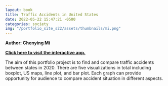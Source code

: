 ```yaml
---
layout: book
title: Traffic Accidents in United States
date: 2022-05-22 15:47:21 -0500
categories: society
img: "/portfolio_site_s22/assets/thumbnails/mi.png"
---
```


<b>Author: Chenying Mi</b>

<b><a href="https://data-viz.it.wisc.edu/content/1cb0dea9-5ecd-4646-8915-9d4d7681c116">Click here to visit the interactive app.</a></b>

The aim of this portfolio project is to find and compare traffic accidents
between states in 2020. There are five visualizations in total including
boxplot, US maps, line plot, and bar plot. Each graph can provide opportunity
for audience to compare accident situation in different aspects.  

[jekyll-docs]: https://jekyllrb.com/docs/home
[jekyll-gh]:   https://github.com/jekyll/jekyll
[jekyll-talk]: https://talk.jekyllrb.com/
